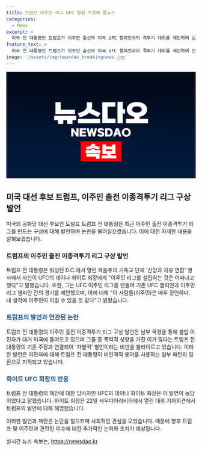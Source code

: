 ```yaml
---
title: 트럼프 이주민 리그 UFC 창설 주장에 톱뉴스
categories:
  - News
excerpt: >
  미국 전 대통령인 트럼프가 이주민 출신의 미국 UFC 챔피언과의 격투기 대회를 제안하며 논란을 불러일으켰습니다. 그는 이주민들은 강하기 때문에 UFC 이주민 리그를 만들어야 한다고 주장했지만, 이에 대한 비판도 존재합니다. 트럼프의 발언은 과거의 불법 이민자에 관한 발언과 연결돼 논란을 일으켰으며, 이에 대한 화이트 UFC 회장의 답변은 농담이라는 것입니다.
feature_text: >
  미국 전 대통령인 트럼프가 이주민 출신의 미국 UFC 챔피언과의 격투기 대회를 제안하며 논란을 불러일으켰습니다. 그는 이주민들은 강하기 때문에 UFC 이주민 리그를 만들어야 한다고 주장했지만, 이에 대한 비판도 존재합니다. 트럼프의 발언은 과거의 불법 이민자에 관한 발언과 연결돼 논란을 일으켰으며, 이에 대한 화이트 UFC 회장의 답변은 농담이라는 것입니다.
image: '/assets/img/newsdao_breakingnews.jpg'
---
```


<p><img src="/assets/img/newsdao_breakingnews.jpg" alt="koreaapp 속보" /></p>

<h2 data-ke-size="size26">미국 대선 후보 트럼프, 이주민 출전 이종격투기 리그 구상 발언</h2>

<p data-ke-size="size16">미국의 공화당 대선 후보인 도널드 트럼프 전 대통령은 최근 이주민 출전 이종격투기 리그를 만드는 구상에 대해 발언하며 논란을 불러일으켰습니다. 이에 대한 자세한 내용을 살펴보겠습니다.</p>

<h3>트럼프의 이주민 출전 이종격투기 리그 구상 발언</h3>

<p data-ke-size="size16">트럼프 전 대통령은 워싱턴 D.C.에서 열린 복음주의 기독교 단체 '신앙과 자유 연합' 행사에서 자신이 UFC의 데이나 화이트 회장에게 "이주민 리그를 설립하는 것은 어떠냐고 했다"고 말했습니다. 또한, 그는 UFC 이주민 리그를 만들어 기존 UFC 챔피언과 이주민 리그 챔피언 간의 경기를 제안했으며, 이에 대해 "이 사람들(이주민)은 매우 강인하다. 내 생각에 이주민이 이길 수 있을 것 같다"고 밝혔습니다.</p>

<h3><b><span style="color: #1a5490;">트럼프의 발언과 연관된 논란</span></b></h3>

<p data-ke-size="size16">트럼프 전 대통령의 이주민 출전 이종격투기 리그 구상 발언은 남부 국경을 통해 불법 이민자가 대거 미국에 들어오고 있으며 그들 중 폭력적 성향을 가진 이가 많다는 트럼프 전 대통령의 기존 주장과 연결되어 '차별적' 발언이라는 비판을 불러이르고 있습니다. 이러한 발언은 이민자에 대해 트럼프 전 대통령이 비인격적 용어를 사용하는 일부 패턴의 일환으로 지적되고 있습니다.</p>

<h3><b><span style="color: #1a5490;">화이트 UFC 회장의 반응</span></b></h3>

<p data-ke-size="size16">트럼프 전 대통령의 제안에 대한 당사자인 UFC의 데이나 화이트 회장은 이 발언이 농담이었다고 말했습니다. 화이트 회장은 22일 사우디아라비아에서 열린 대회 기자회견에서 트럼프의 발언에 대해 해명했습니다.</p>

<p>이러한 발언과 제안은 논란을 일으키며 사회적인 관심을 모았습니다. 때문에 향후 트럼프 및 이주민과 관련된 이슈에 대한 추가적인 논의와 조치가 예상됩니다.</p>
실시간 뉴스 속보는, <a href="https://newsdao.kr" rel="dofollow">https://newsdao.kr</a>


